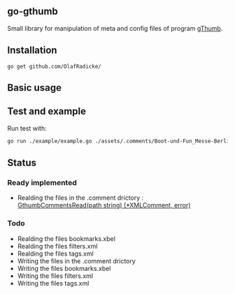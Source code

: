 go-gthumb
---------

Small library for manipulation of meta and config files of program 
[gThumb](https://wiki.gnome.org/Apps/Gthumb).

## Installation

```
go get github.com/OlafRadicke/
```

## Basic usage



## Test and example

Run test with:

```bash
go run ./example/example.go ./assets/.comments/Boot-und-Fun_Messe-Berlin.jpg.xml 
```

## Status

### Ready implemented

- Realding the files in the .comment drictory : [GthumbCommentsRead(path string) (*XMLComment, error)](gthumb.go)

### Todo

- Realding the files bookmarks.xbel
- Realding the files filters.xml
- Realding the files tags.xml
- Writing the files in the .comment drictory
- Writing the files bookmarks.xbel
- Writing the files filters.xml
- Writing the files tags.xml